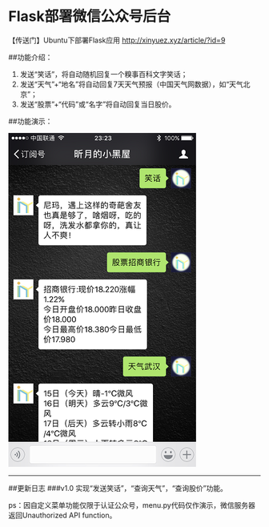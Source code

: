 # Flask部署微信公众号后台
【传送门】Ubuntu下部署Flask应用 http://xinyuez.xyz/article/?id=9

##功能介绍：

1. 发送“笑话”，将自动随机回复一个糗事百科文字笑话；
2. 发送“天气”+“地名”将自动回复7天天气预报（中国天气网数据），如“天气北京”；
3. 发送“股票”+“代码”或“名字”将自动回复当日股价。

##功能演示：

![Alt demo](./static/img/ie.png)



---
##更新日志
###v1.0 
实现“发送笑话”，“查询天气”，“查询股价”功能。

ps：因自定义菜单功能仅限于认证公众号，menu.py代码仅作演示，微信服务器返回Unauthorized API function。

